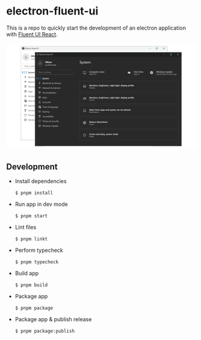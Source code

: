 # electron-fluent-ui

This is a repo to quickly start the development of an electron application with [Fluent UI React](https://react.fluentui.dev/).

![example-image.png](docs/example-image.png)

## Development

-   Install dependencies

    ```
    $ pnpm install
    ```

-   Run app in dev mode

    ```
    $ pnpm start
    ```

-   Lint files

    ```
    $ pnpm linkt
    ```

-   Perform typecheck

    ```
    $ pnpm typecheck
    ```

-   Build app

    ```
    $ pnpm build
    ```

-   Package app

    ```
    $ pnpm package
    ```

-   Package app & publish release

    ```
    $ pnpm package:publish
    ```
